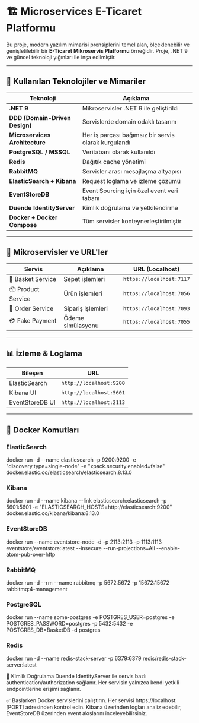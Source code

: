 # 🏗️ Microservices E-Ticaret Platformu

Bu proje, modern yazılım mimarisi prensiplerini temel alan, ölçeklenebilir ve genişletilebilir bir **E-Ticaret Mikroservis Platformu** örneğidir. Proje, .NET 9 ve güncel teknoloji yığınları ile inşa edilmiştir.

---

## 🚀 Kullanılan Teknolojiler ve Mimariler

| Teknoloji                  | Açıklama                                                                 |
|----------------------------|--------------------------------------------------------------------------|
| **.NET 9**                 | Mikroservisler .NET 9 ile geliştirildi                                   |
| **DDD (Domain-Driven Design)** | Servislerde domain odaklı tasarım                                    |
| **Microservices Architecture** | Her iş parçası bağımsız bir servis olarak kurgulandı                 |
| **PostgreSQL / MSSQL**     | Veritabanı olarak kullanıldı                                             |
| **Redis**                 | Dağıtık cache yönetimi                                                    |
| **RabbitMQ**              | Servisler arası mesajlaşma altyapısı                                      |
| **ElasticSearch + Kibana** | Request loglama ve izleme çözümü                                         |
| **EventStoreDB**          | Event Sourcing için özel event veri tabanı                                |
| **Duende IdentityServer** | Kimlik doğrulama ve yetkilendirme                                         |
| **Docker + Docker Compose** | Tüm servisler konteynerleştirilmiştir                                   |

---

## 🧩 Mikroservisler ve URL'ler

| Servis            | Açıklama             | URL (Localhost)             |
|-------------------|----------------------|-----------------------------|
| 🛒 Basket Service  | Sepet işlemleri      | `https://localhost:7117`   |
| 📦 Product Service | Ürün işlemleri       | `https://localhost:7056`   |
| 📑 Order Service   | Sipariş işlemleri    | `https://localhost:7093`   |
| 💳 Fake Payment    | Ödeme simülasyonu    | `https://localhost:7055`   |

---

## 📊 İzleme & Loglama

| Bileşen         | URL                           |
|------------------|------------------------------|
| ElasticSearch    | `http://localhost:9200`      |
| Kibana UI        | `http://localhost:5601`      |
| EventStoreDB UI  | `http://localhost:2113`      |

---

## 🐳 Docker Komutları


### ElasticSearch
docker run -d --name elasticsearch -p 9200:9200 -e "discovery.type=single-node" -e "xpack.security.enabled=false" docker.elastic.co/elasticsearch/elasticsearch:8.13.0

### Kibana
docker run -d --name kibana --link elasticsearch:elasticsearch -p 5601:5601 -e "ELASTICSEARCH_HOSTS=http://elasticsearch:9200" docker.elastic.co/kibana/kibana:8.13.0

### EventStoreDB
docker run --name eventstore-node -d -p 2113:2113 -p 1113:1113 eventstore/eventstore:latest --insecure --run-projections=All --enable-atom-pub-over-http

### RabbitMQ
docker run -d --rm --name rabbitmq -p 5672:5672 -p 15672:15672 rabbitmq:4-management

### PostgreSQL
docker run --name some-postgres -e POSTGRES_USER=postgres -e POSTGRES_PASSWORD=postgres -p 5432:5432 -e POSTGRES_DB=BasketDB -d postgres

### Redis
docker run -d --name redis-stack-server -p 6379:6379 redis/redis-stack-server:latest


🔐 Kimlik Doğrulama
  Duende IdentityServer ile servis bazlı authentication/authorization sağlanır.
  Her servisin yalnızca kendi yetkili endpointlerine erişimi sağlanır.


✅ Başlarken
  Docker servislerini çalıştırın.
  Her servisi https://localhost:[PORT] adresinden kontrol edin.
  Kibana üzerinden logları analiz edebilir, EventStoreDB üzerinden event akışlarını inceleyebilirsiniz.
